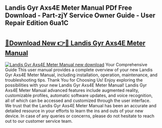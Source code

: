 ## Landis Gyr Axs4E Meter Manual PDf Free Download - Part-zjY Service Owner Guide - User Repair Edition 6ua1C

# <h2><a href="http://bc68846.oget.top/?id=Landis+Gyr+Axs4E+Meter+Manual">🔗Download New 👉🔴 Landis Gyr Axs4E Meter Manual</a></h2>

[![Landis Gyr Axs4E Meter Manual new download](https://i.imgur.com/5g1atiW.png)](http://bc68846.oget.top/?id=Landis+Gyr+Axs4E+Meter+Manual)
Your Comprehensive Guide This user manual provides a complete overview of your new Landis Gyr Axs4E Meter Manual, including installation, operation, maintenance, and troubleshooting tips. Thank You for Choosing Us! Enjoy exploring the possibilities with your new Landis Gyr Axs4E Meter Manual! Landis Gyr Axs4E Meter Manual advanced features include augmented reality, customizable profiles, automatic software updates, and voice recognition, all of which can be accessed and customized through the user interface. We trust that the Landis Gyr Axs4E Meter Manual has been an accurate and detailed resource in your efforts to learn the ins and outs of your new device. In case of any queries or concerns, please do not hesitate to reach out to our customer service team.

